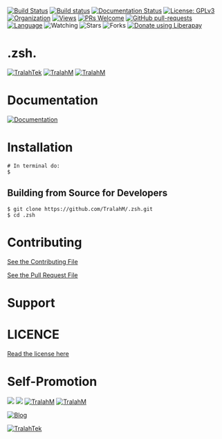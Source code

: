 
[![Build Status](https://travis-ci.com/TralahM/.zsh.svg?branch=master)](https://travis-ci.com/TralahM/.zsh)
[![Build status](https://ci.appveyor.com/api/projects/status/yvvmq5hyf7hj743a/branch/master?svg=true)](https://ci.appveyor.com/project/TralahM/.zsh/branch/master)
[![Documentation Status](https://readthedocs.org/projects/.zsh/badge/?version=latest)](https://.zsh.readthedocs.io/en/latest/?badge=latest)
[![License: GPLv3](https://img.shields.io/badge/License-GPLV2-green.svg)](https://opensource.org/licenses/GPLV2)
[![Organization](https://img.shields.io/badge/Org-TralahTek-blue.svg)](https://github.com/TralahTek)
[![Views](http://hits.dwyl.io/TralahM/.zsh.svg)](http://dwyl.io/TralahM/.zsh)
[![PRs Welcome](https://img.shields.io/badge/PRs-Welcome-brightgreen.svg?style=flat-square)](https://github.com/TralahM/.zsh/pull/)
[![GitHub pull-requests](https://img.shields.io/badge/Issues-pr-red.svg?style=flat-square)](https://github.com/TralahM/.zsh/pull/)
[![Language](https://img.shields.io/badge/Language-sh-007eff.svg)](https://github.com/TralahM)
<img title="Watching" src="https://img.shields.io/github/watchers/TralahM/.zsh?label=Watchers&color=blue&style=flat-square">
<img title="Stars" src="https://img.shields.io/github/stars/TralahM/.zsh?color=red&style=flat-square">
<img title="Forks" src="https://img.shields.io/github/forks/TralahM/.zsh?color=green&style=flat-square">
<noscript><a href="https://liberapay.com/TralahM/donate"><img alt="Donate using Liberapay" src="https://liberapay.com/assets/widgets/donate.svg"></a></noscript>

# .zsh.


[![TralahTek](https://img.shields.io/badge/Organization-TralahTek-black.svg?style=for-the-badge&logo=github)](https://github.com/TralahTek)
[![TralahM](https://img.shields.io/badge/Engineer-TralahM-blue.svg?style=for-the-badge&logo=github)](https://github.com/TralahM)
[![TralahM](https://img.shields.io/badge/Maintainer-TralahM-green.svg?style=for-the-badge&logo=github)](https://github.com/TralahM)

# Documentation

[![Documentation](https://img.shields.io/badge/Docs-.zsh-blue.svg?style=for-the-badge)](https://github.com/TralahM/.zsh)

# Installation
```console
# In terminal do:
$
```

## Building from Source for Developers

```console
$ git clone https://github.com/TralahM/.zsh.git
$ cd .zsh
```

# Contributing
[See the Contributing File](CONTRIBUTING.rst)


[See the Pull Request File](PULL_REQUEST_TEMPLATE.md)


# Support

# LICENCE

[Read the license here](LICENSE)


# Self-Promotion

[![](https://img.shields.io/badge/Github-TralahM-green?style=for-the-badge&logo=github)](https://github.com/TralahM)
[![](https://img.shields.io/badge/Twitter-%40tralahtek-blue?style=for-the-badge&logo=twitter)](https://twitter.com/TralahM)
[![TralahM](https://img.shields.io/badge/Kaggle-TralahM-purple.svg?style=for-the-badge&logo=kaggle)](https://kaggle.com/TralahM)
[![TralahM](https://img.shields.io/badge/LinkedIn-TralahM-white.svg?style=for-the-badge&logo=linkedin)](https://linkedin.com/in/TralahM)


[![Blog](https://img.shields.io/badge/Blog-tralahm.tralahtek.com-blue.svg?style=for-the-badge&logo=rss)](https://tralahm.tralahtek.com)

[![TralahTek](https://img.shields.io/badge/Organization-TralahTek-cyan.svg?style=for-the-badge)](https://org.tralahtek.com)


